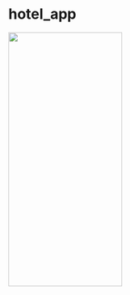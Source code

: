 # hotel_app

<img src="https://user-images.githubusercontent.com/94803483/235260119-8262f5d4-565e-42e1-b901-eb68e09b1e33.gif" width="225" height="500"/>

